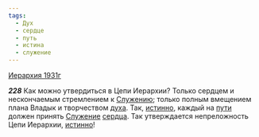 ```yaml
---
tags:
  - Дух
  - сердце
  - путь
  - истина
  - служение
---
```


[Иерархия 1931г](/agni/1931)

___228___
Как можно утвердиться в Цепи Иерархии? Только сердцем и нескончаемым стремлением к [Служению](/tag/#служение); только полным вмещением плана Владык и творчеством [духа](/tag/#Дух). Так, [истинно](/tag/#истина), каждый на [пути](/tag/#путь) должен принять [Служение](/tag/#служение) [сердца](/tag/#сердце). Так утверждается непреложность Цепи Иерархии, [истинно](/tag/#истина)!   

